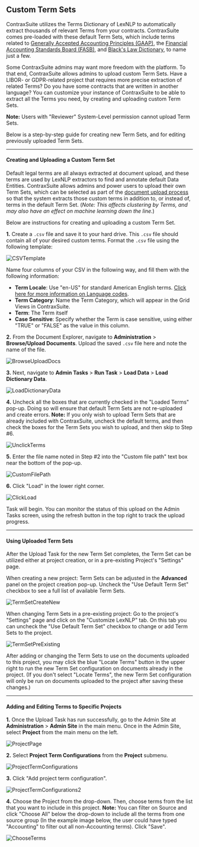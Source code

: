 ## Custom Term Sets 

ContraxSuite utilizes the Terms Dictionary of LexNLP to automatically extract thousands of relevant Terms from your contracts. ContraxSuite comes pre-loaded with these default Term Sets, which include terms related to [Generally Accepted Accounting Principles (GAAP)](https://en.wikipedia.org/wiki/Generally_Accepted_Accounting_Principles_(United_States)), the [Financial Accounting Standards Board (FASB)](https://www.fasb.org/home), and [Black's Law Dictionary](https://thelawdictionary.org/), to name just a few.

Some ContraxSuite admins may want more freedom with the platform. To that end, ContraxSuite allows admins to upload custom Term Sets. Have a LIBOR- or GDPR-related project that requires more precise extraction of related Terms? Do you have some contracts that are written in another language? You can customize your instance of ContraxSuite to be able to extract all the Terms you need, by creating and uploading custom Term Sets.

**Note:** Users with "Reviewer" System-Level permission cannot upload Term Sets.

Below is a step-by-step guide for creating new Term Sets, and for editing previously uploaded Term Sets.

---

#### Creating and Uploading a Custom Term Set

Default legal terms are all always extracted at document upload, and these terms are used by LexNLP extractors to find and annotate default Data Entities. ContraxSuite allows admins and power users to upload their own Term Sets, which can be selected as part of the [document upload process](../reviewers/create_manage.html#contract-analysis) so that the system extracts those custom terms in addition to, or instead of, terms in the default Term Set. (*Note: This affects clustering by Terms, and may also have an effect on machine learning down the line.*)

Below are instructions for creating and uploading a custom Term Set.

**1.** Create a `.csv` file and save it to your hard drive. This `.csv` file should contain all of your desired custom terms. Format the `.csv` file using the following template:

  ![CSVTemplate](../../_static/img/guides/DocExp/CustomProjectTerms/CSV_template.png)

Name four columns of your CSV in the following way, and fill them with the following information:
  * **Term Locale**: Use "en-US" for standard American English terms. [Click here for more information on Language codes](https://en.wikipedia.org/wiki/Language_localisation#Language_tags_and_codes).
  * **Term Category**: Name the Term Category, which will appear in the Grid Views in ContraxSuite.
  * **Term**: The Term itself
  * **Case Sensitive**: Specify whether the Term is case sensitive, using either "TRUE" or "FALSE" as the value in this column.

**2.** From the Document Explorer, navigate to **Administration** > **Browse/Upload Documents**. Upload the saved `.csv` file here and note the name of the file.

  ![BrowseUploadDocs](../../_static/img/guides/DocExp/CustomProjectTerms/BrowseUploadDocs.png)

**3.** Next, navigate to **Admin Tasks** > **Run Task** > **Load Data** > **Load Dictionary Data**.

  ![LoadDictionaryData](../../_static/img/guides/DocExp/CustomProjectTerms/LoadDataDictionaryData.png)

**4.** Uncheck all the boxes that are currently checked in the "Loaded Terms" pop-up. Doing so will ensure that default Term Sets are not re-uploaded and create errors. **Note:** If you only wish to upload Term Sets that are already included with ContraxSuite, uncheck the default terms, and then check the boxes for the Term Sets you wish to upload, and then skip to Step #6.

  ![UnclickTerms](../../_static/img/guides/DocExp/CustomProjectTerms/UnclickTerms.png)

**5.** Enter the file name noted in Step #2 into the "Custom file path" text box near the bottom of the pop-up.

  ![CustomFilePath](../../_static/img/guides/DocExp/CustomProjectTerms/CustomFilePath.png)

**6.** Click "Load" in the lower right corner.

  ![ClickLoad](../../_static/img/guides/DocExp/CustomProjectTerms/ClickLoad.png)

Task will begin. You can monitor the status of this upload on the Admin Tasks screen, using the refresh button in the top right to track the upload progress.

---

#### Using Uploaded Term Sets

After the Upload Task for the new Term Set completes, the Term Set can be utilized either at project creation, or in a pre-existing Project's "Settings" page.

When creating a new project: Term Sets can be adjusted in the **Advanced** panel on the project creation pop-up. Uncheck the "Use Default Term Set" checkbox to see a full list of available Term Sets.

  ![TermSetCreateNew](../../_static/img/guides/DocExp/CustomProjectTerms/TermSetCreateNew.png)

When changing Term Sets in a pre-existing project: Go to the project's "Settings" page and click on the "Customize LexNLP" tab. On this tab you can uncheck the "Use Default Term Set" checkbox to change or add Term Sets to the project.

  ![TermSetPreExisting](../../_static/img/guides/DocExp/CustomProjectTerms/TermSetPreExisting.png)

After adding or changing the Term Sets to use on the documents uploaded to this project, you may click the blue "Locate Terms" button in the upper right to run the new Term Set configuration on documents already in the project. (If you don't select "Locate Terms", the new Term Set configuration will only be run on documents uploaded to the project after saving these changes.)

---

#### Adding and Editing Terms to Specific Projects

**1.** Once the Upload Task has run successfully, go to the Admin Site at **Administration** > **Admin Site** in the main menu. Once in the Admin Site, select **Project** from the main menu on the left.

  ![ProjectPage](../../_static/img/guides/DocExp/CustomProjectTerms/ProjectPage.png)

**2.** Select **Project Term Configurations** from the **Project** submenu.

  ![ProjectTermConfigurations](../../_static/img/guides/DocExp/CustomProjectTerms/ProjectTermConfigurations.png)

**3.** Click "Add project term configuration".

  ![ProjectTermConfigurations2](../../_static/img/guides/DocExp/CustomProjectTerms/ProjectTermConfigurations2.png)

**4.** Choose the Project from the drop-down. Then, choose terms from the list that you want to include in this project. **Note:** You can filter on Source and click "Choose All" below the drop-down to include all the terms from one source group (In the example image below, the user could have typed "Accounting" to filter out all non-Accounting terms). Click "Save".

  ![ChooseTerms](../../_static/img/guides/DocExp/CustomProjectTerms/ChooseTerms.png)
